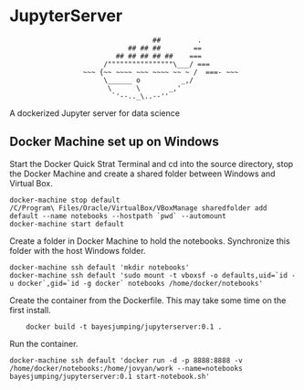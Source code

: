 # JupyterServer
```
                                   ##         .
                             ## ## ##        ==
                          ## ## ## ## ##    ===
                       /""""""""""""""""\___/ ===
                  ~~~ {~~ ~~~~ ~~~ ~~~~ ~~ ~ /  ===- ~~~
                       \______ o          _,/
                        \      \       _,'
                         `'--.._\..--''
```
A dockerized Jupyter server for data science

## Docker Machine set up on Windows

Start the Docker Quick Strat Terminal and cd into the source directory, stop the Docker Machine and create a shared folder between Windows and Virtual Box.

```
docker-machine stop default
/C/Program\ Files/Oracle/VirtualBox/VBoxManage sharedfolder add default --name notebooks --hostpath `pwd` --automount
docker-machine start default
```

Create a folder in Docker Machine to hold the notebooks. Synchronize this folder with the host Windows folder.

```
docker-machine ssh default 'mkdir notebooks'
docker-machine ssh default 'sudo mount -t vboxsf -o defaults,uid=`id -u docker`,gid=`id -g docker` notebooks /home/docker/notebooks'
```

Create the container from the Dockerfile. This may take some time on the first install.

```
	docker build -t bayesjumping/jupyterserver:0.1 .
```

Run the container.

```
docker-machine ssh default 'docker run -d -p 8888:8888 -v /home/docker/notebooks:/home/jovyan/work --name=notebooks bayesjumping/jupyterserver:0.1 start-notebook.sh'
```

